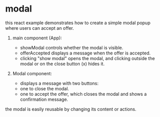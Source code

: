 # modal

this react example demonstrates how to create a simple modal popup where users can accept an offer.

1. main component (App):

   - showModal controls whether the modal is visible.
   - offerAccepted displays a message when the offer is accepted.
   - clicking "show modal" opens the modal, and clicking outside the modal or on the close button (x) hides it.

2. Modal component:

   - displays a message with two buttons:
   - one to close the modal.
   - one to accept the offer, which closes the modal and shows a confirmation message.

the modal is easily reusable by changing its content or actions.
